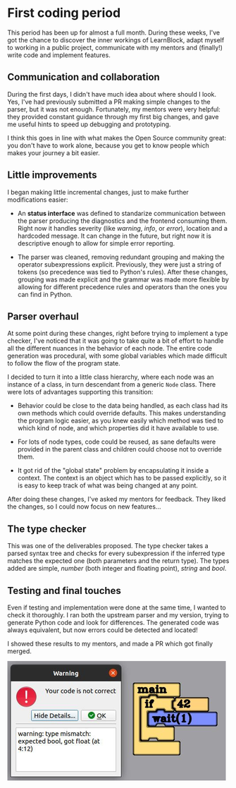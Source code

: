 First coding period
===================

This period has been up for almost a full month. During these weeks, I've got
the chance to discover the inner workings of LearnBlock, adapt myself to
working in a public project, communicate with my mentors and (finally!) write
code and implement features.

Communication and collaboration
-------------------------------

During the first days, I didn't have much idea about where should I look.
Yes, I've had previously submitted a PR making simple changes to the parser,
but it was not enough. Fortunately, my mentors were very helpful: they
provided constant guidance through my first big changes, and gave me useful
hints to speed up debugging and prototyping.

I think this goes in line with what makes the Open Source community great:
you don't have to work alone, because you get to know people which makes your
journey a bit easier.

Little improvements
-------------------

I began making little incremental changes, just to make further modifications
easier:

- An **status interface** was defined to standarize communication between the
  parser producing the diagnostics and the frontend consuming them. Right now
  it handles severity (like _warning_, _info_, or _error_), location and a
  hardcoded message. It can change in the future, but right now it is
  descriptive enough to allow for simple error reporting.

- The parser was cleaned, removing redundant grouping and making the operator
  subexpressions explicit. Previously, they were just a string of tokens (so
  precedence was tied to Python's rules). After these changes, grouping was
  made explicit and the grammar was made more flexible by allowing for
  different precedence rules and operators than the ones you can find in
  Python.

Parser overhaul
---------------

At some point during these changes, right before trying to implement a
type checker, I've noticed that it was going to take quite a bit of effort to
handle all the different nuances in the behavior of each node. The entire code
generation was procedural, with some global variables which made difficult to
follow the flow of the program state.

I decided to turn it into a little class hierarchy, where each node was an
instance of a class, in turn descendant from a generic `Node` class. There were
lots of advantages supporting this transition:

- Behavior could be close to the data being handled, as each class had its own
  methods which could override defaults. This makes understanding the program
  logic easier, as you knew easily which method was tied to which kind of node,
  and which properties did it have available to use.

- For lots of node types, code could be reused, as sane defaults were provided
  in the parent class and children could choose not to override them.

- It got rid of the "global state" problem by encapsulating it inside a
  context. The context is an object which has to be passed explicitly, so it is
  easy to keep track of what was being changed at any point.

After doing these changes, I've asked my mentors for feedback. They liked the
changes, so I could now focus on new features...


The type checker
----------------

This was one of the deliverables proposed. The type checker takes a parsed
syntax tree and checks for every subexpression if the inferred type matches the
expected one (both parameters and the return type). The types added are simple,
_number_ (both integer and floating point), _string_ and _bool_.

Testing and final touches
-------------------------

Even if testing and implementation were done at the same time, I wanted to
check it thoroughly. I ran both the upstream parser and my version, trying to
generate Python code and look for differences. The generated code was always
equivalent, but now errors could be detected and located!

I showed these results to my mentors, and made a PR which got finally merged.

![example type error](images/example_type_error.jpeg)
